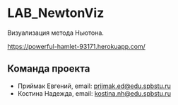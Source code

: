 # LAB_NewtonViz

Визуализация метода Ньютона. 

https://powerful-hamlet-93171.herokuapp.com/

## Команда проекта
* Приймак Евгений, email: prijmak.ed@edu.spbstu.ru
* Костина Надежда, email: kostina.nh@edu.spbstu.ru
